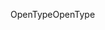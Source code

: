 <span data-ttu-id="14e41-101">OpenType</span><span class="sxs-lookup"><span data-stu-id="14e41-101">OpenType</span></span>